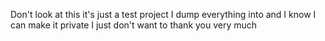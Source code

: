 Don't look at this it's just a test project I dump everything into and I know I can make it private I just don't want to thank you very much
